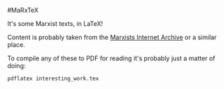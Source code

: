 #MaRxTeX

It's some Marxist texts, in LaTeX!

Content is probably taken from the [Marxists Internet
Archive](https://www.marxists.org/) or a similar place.

To compile any of these to PDF for reading it's probably just a matter of
doing:

```
pdflatex interesting_work.tex
```
